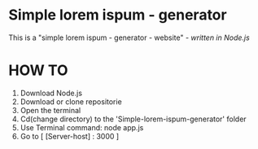 # Simple lorem ispum - generator

This is a "simple lorem ispum - generator - website" - <em>written in Node.js</em>

# HOW TO
1. Download Node.js  
2. Download or clone repositorie
3. Open the terminal
4. Cd(change directory) to the 'Simple-lorem-ispum-generator' folder
5. Use Terminal command: node app.js
6. Go to [ [Server-host] : 3000 ]